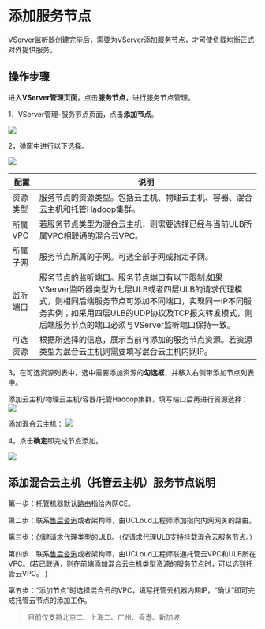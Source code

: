 

# 添加服务节点

VServer监听器创建完毕后，需要为VServer添加服务节点，才可使负载均衡正式对外提供服务。 

## 操作步骤

进入**VServer管理页面**，点击**服务节点**，进行服务节点管理。

1，VServer管理-服务节点页面，点击**添加节点**。

![](https://static.ucloud.cn/db3e5c210e184820bf3263813620d2bb.png)

2，弹窗中进行以下选择。

![](https://static.ucloud.cn/9e30eac4e08b487c800e93d56b9f0f08.png)

| 配置 | 说明 |
| --- | --- |
| 资源类型 | 服务节点的资源类型。包括云主机、物理云主机、容器、混合云主机和托管Hadoop集群。|
| 所属VPC | 若服务节点类型为混合云主机，则需要选择已经与当前ULB所属VPC相联通的混合云VPC。|
| 所属子网 | 服务节点所属的子网。可选全部子网或指定子网。 |
| 监听端口 | 服务节点的监听端口。服务节点端口有以下限制:如果VServer监听器类型为七层ULB或者四层ULB的请求代理模式，则相同后端服务节点可添加不同端口，实现同一IP不同服务实例；如采用四层ULB的UDP协议及TCP报文转发模式，则后端服务节点的端口必须与VServer监听端口保持一致。 |
| 可选资源 | 根据所选择的信息，展示当前可添加的服务节点资源。若资源类型为混合云主机则需要填写混合云主机内网IP。 |

3，在可选资源列表中，选中需要添加资源的**勾选框**，并移入右侧带添加节点列表中。

添加云主机/物理云主机/容器/托管Hadoop集群，填写端口后再进行资源选择：
![](/images/realserver-uhost.png)

添加混合云主机：
![](/images/realserver-hybrid.png)


4，点击**确定**即完成节点添加。

![](https://static.ucloud.cn/ca55ac7d3cec46c281c409093303c787.png)


## 添加混合云主机（托管云主机）服务节点说明



第一步：托管机器默认路由指给内网CE。

第二步：联系[售后咨询](https://spt.ucloud.cn/)或者架构师，由UCLoud工程师添加指向内网网关的路由。

第三步：创建请求代理类型的ULB。（仅请求代理ULB支持挂载混合云服务节点。）

第四步：联系[售后咨询](https://spt.ucloud.cn/)或者架构师，由UCLoud工程师联通托管云VPC和ULB所在VPC。(若已联通，则在前端添加混合云主机类型资源的服务节点时，可以选到托管云VPC。
)

第五步：“添加节点”时选择混合云的VPC，填写托管云机器内网IP，“确认”即可完成托管云节点的添加工作。

> 目前仅支持北京二、上海二、广州、香港、新加坡



